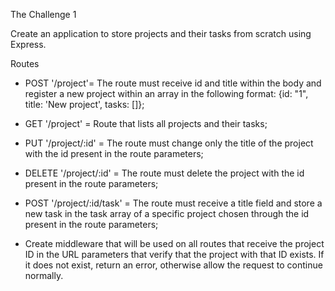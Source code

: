 The Challenge 1

Create an application to store projects and their tasks from scratch using Express.

Routes
* POST '/project'= The route must receive id and title within the body and register a new project within an array in the following format: {id: "1", title: 'New project', tasks: []}; 

* GET '/project' = Route that lists all projects and their tasks;

* PUT '/project/:id' = The route must change only the title of the project with the id present in the route parameters;

* DELETE '/project/:id' = The route must delete the project with the id present in the route parameters;

* POST '/project/:id/task' = The route must receive a title field and store a new task in the task array of a specific project chosen through the id present in the route parameters;

* Create middleware that will be used on all routes that receive the project ID in the URL parameters that verify that the project with that ID exists. If it does not exist, return an error, otherwise allow the request to continue normally.
